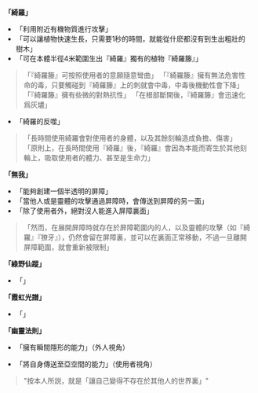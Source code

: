 **「綺羅」**
- 「利用附近有機物質進行攻擊」
- 「可以讓植物快速生長，只需要1秒的時間，就能從什麽都沒有到生出粗壯的樹木」
- 「可在本體半徑4米範圍生出『綺羅』獨有的植物『綺羅籐』」
>「『綺羅籐』可按照使用者的意願隨意彎曲」
>「『綺羅籐』擁有無法危害性命的毒，只要觸碰到『綺羅籐』上的刺就會中毒，中毒後機動性會下降」
>「『綺羅籐』擁有些微的對熱抗性」
>「在根部斷開後，『綺羅籐』會迅速化爲灰燼」

- 「綺羅的反噬」
>「長時間使用綺羅會對使用者的身體，以及其餘刻輪造成負擔、傷害」
>「原則上，在長時間使用『綺羅』後，『綺羅』會因為本能而寄生於其他刻輪上，吸取使用者的體力、甚至是生命力」

**「無我」**
- 「能夠創建一個半透明的屏障」
- 「當他人或是靈體的攻擊通過屏障時，會傳送到屏障的另一面」
- 「除了使用者外，絕對沒人能進入屏障裏面」
>「然而，在展開屏障時就存在於屏障範圍内的人，以及靈體的攻擊（如『綺羅』『獠牙』），仍然會留在屏障裏，並可以在裏面正常移動，不過一旦離開屏障範圍，就會重新被限制」

**「綠野仙蹤」**
- 「」

**「霞虹光譜」**
- 「」

**「幽靈法則」**
- 「擁有瞬間隱形的能力」（外人視角）
> 
- 「將自身傳送至亞空間的能力」（使用者視角）
> "按本人所説，就是「讓自己變得不存在於其他人的世界裏」"


